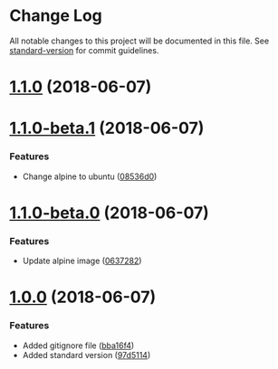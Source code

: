 # Change Log

All notable changes to this project will be documented in this file. See [standard-version](https://github.com/conventional-changelog/standard-version) for commit guidelines.

<a name="1.1.0"></a>
# [1.1.0](https://github.com/wolmi/helm-docker/compare/v1.1.0-beta.1...v1.1.0) (2018-06-07)



<a name="1.1.0-beta.1"></a>
# [1.1.0-beta.1](https://github.com/wolmi/helm-docker/compare/v1.1.0-beta.0...v1.1.0-beta.1) (2018-06-07)


### Features

* Change alpine to ubuntu ([08536d0](https://github.com/wolmi/helm-docker/commit/08536d0))



<a name="1.1.0-beta.0"></a>
# [1.1.0-beta.0](https://github.com/wolmi/helm-docker/compare/v1.0.0...v1.1.0-beta.0) (2018-06-07)


### Features

* Update alpine image ([0637282](https://github.com/wolmi/helm-docker/commit/0637282))



<a name="1.0.0"></a>
# [1.0.0](https://github.com/wolmi/helm-docker/compare/v2.9.1...v1.0.0) (2018-06-07)


### Features

* Added gitignore file ([bba16f4](https://github.com/wolmi/helm-docker/commit/bba16f4))
* Added standard version ([97d5114](https://github.com/wolmi/helm-docker/commit/97d5114))
